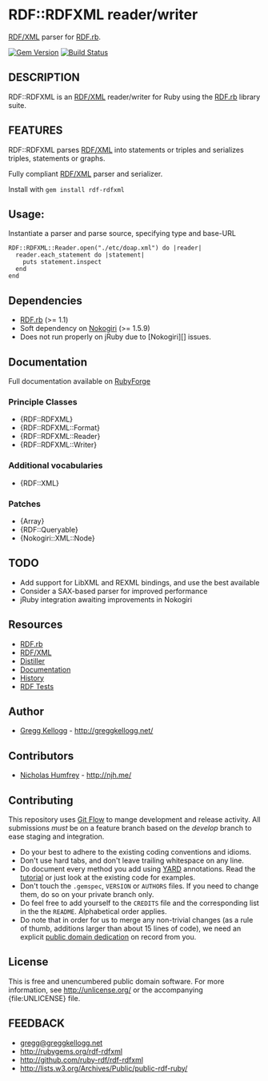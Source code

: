 # RDF::RDFXML reader/writer 

[RDF/XML][RDF/XML] parser for [RDF.rb][RDF.rb].

[![Gem Version](https://badge.fury.io/rb/rdf-rdfxml.png)](http://badge.fury.io/rb/rdf-rdfxml)
[![Build Status](https://secure.travis-ci.org/ruby-rdf/rdf-rdfxml.png?branch=master)](http://travis-ci.org/ruby-rdf/rdf-rdfxml)

## DESCRIPTION

RDF::RDFXML is an [RDF/XML][RDF/XML] reader/writer for Ruby using the [RDF.rb][RDF.rb] library suite.

## FEATURES
RDF::RDFXML parses [RDF/XML][RDF/XML] into statements or triples and serializes triples, statements or graphs.

Fully compliant [RDF/XML][RDF/XML] parser and serializer.

Install with `gem install rdf-rdfxml`

## Usage:
Instantiate a parser and parse source, specifying type and base-URL

    RDF::RDFXML::Reader.open("./etc/doap.xml") do |reader|
      reader.each_statement do |statement|
        puts statement.inspect
      end
    end

## Dependencies
* [RDF.rb](http://rubygems.org/gems/rdf) (>= 1.1)
* Soft dependency on [Nokogiri](http://rubygems.org/gems/nokogiri) (>= 1.5.9)
* Does not run properly on jRuby due to [Nokogiri][] issues.

## Documentation
Full documentation available on [RubyForge](http://rubydoc.info/github/ruby-rdf/rdf-rdfxml/master/frames)

### Principle Classes
* {RDF::RDFXML}
* {RDF::RDFXML::Format}
* {RDF::RDFXML::Reader}
* {RDF::RDFXML::Writer}

### Additional vocabularies
* {RDF::XML}

### Patches
* {Array}
* {RDF::Queryable}
* {Nokogiri::XML::Node}

## TODO
* Add support for LibXML and REXML bindings, and use the best available
* Consider a SAX-based parser for improved performance
* jRuby integration awaiting improvements in Nokogiri

## Resources
* [RDF.rb][RDF.rb]
* [RDF/XML][RDF/XML]
* [Distiller](http://distiller.kellogg-assoc)
* [Documentation](http://rubygems.org/gems/rdf-rdfxml)
* [History](file:file.History.html)
* [RDF Tests](http://www.w3.org/2000/10/rdf-tests/rdfcore/allTestCases.html)

## Author
* [Gregg Kellogg](http://github.com/gkellogg) - <http://greggkellogg.net/>

## Contributors
* [Nicholas Humfrey](http://github.com/njh) - <http://njh.me/>

## Contributing
This repository uses [Git Flow](https://github.com/nvie/gitflow) to mange development and release activity. All submissions _must_ be on a feature branch based on the _develop_ branch to ease staging and integration.

* Do your best to adhere to the existing coding conventions and idioms.
* Don't use hard tabs, and don't leave trailing whitespace on any line.
* Do document every method you add using [YARD][] annotations. Read the
  [tutorial][YARD-GS] or just look at the existing code for examples.
* Don't touch the `.gemspec`, `VERSION` or `AUTHORS` files. If you need to
  change them, do so on your private branch only.
* Do feel free to add yourself to the `CREDITS` file and the corresponding
  list in the the `README`. Alphabetical order applies.
* Do note that in order for us to merge any non-trivial changes (as a rule
  of thumb, additions larger than about 15 lines of code), we need an
  explicit [public domain dedication][PDD] on record from you.

## License

This is free and unencumbered public domain software. For more information,
see <http://unlicense.org/> or the accompanying {file:UNLICENSE} file.

## FEEDBACK

* gregg@greggkellogg.net
* <http://rubygems.org/rdf-rdfxml>
* <http://github.com/ruby-rdf/rdf-rdfxml>
* <http://lists.w3.org/Archives/Public/public-rdf-ruby/>

[RDF.rb]:   http://rubygems.org/gems/rdf
[RDF/XML]:  http://www.w3.org/TR/REC-rdf-syntax/  "RDF/XML Syntax Specification"
[YARD]:     http://yardoc.org/
[YARD-GS]:  http://rubydoc.info/docs/yard/file/docs/GettingStarted.md
[PDD]:      http://lists.w3.org/Archives/Public/public-rdf-ruby/2010May/0013.html
